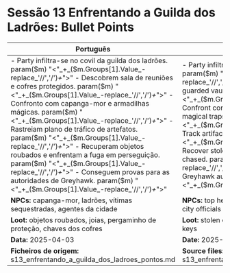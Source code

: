 # Sessão 13  Enfrentando a Guilda dos Ladrões: Bullet Points

| Português | English |
|-----------|---------|
| - Party infiltra-se no covil da guilda dos ladrões. param($m) "<"_+_($m.Groups[1].Value_-replace_'//','/')_+_">" - Descobrem sala de reuniões e cofres protegidos. param($m) "<"_+_($m.Groups[1].Value_-replace_'//','/')_+_">" - Confronto com capanga-mor e armadilhas mágicas. param($m) "<"_+_($m.Groups[1].Value_-replace_'//','/')_+_">" - Rastreiam plano de tráfico de artefatos. param($m) "<"_+_($m.Groups[1].Value_-replace_'//','/')_+_">" - Recuperam objetos roubados e enfrentam a fuga em perseguição. param($m) "<"_+_($m.Groups[1].Value_-replace_'//','/')_+_">" - Conseguem provas para as autoridades de Greyhawk. param($m) "<"_+_($m.Groups[1].Value_-replace_'//','/')_+_">"  | - Party infiltrates the thieves guild hideout. param($m) "<"_+_($m.Groups[1].Value_-replace_'//','/')_+_">" - Discover meeting room and guarded vaults. param($m) "<"_+_($m.Groups[1].Value_-replace_'//','/')_+_">" - Confront confrontation with top henchman and magical traps. param($m) "<"_+_($m.Groups[1].Value_-replace_'//','/')_+_">" - Track artifact trafficking plan. param($m) "<"_+_($m.Groups[1].Value_-replace_'//','/')_+_">" - Recover stolen objects and escape while being chased. param($m) "<"_+_($m.Groups[1].Value_-replace_'//','/')_+_">" - Secure evidence for Greyhawk authorities. param($m) "<"_+_($m.Groups[1].Value_-replace_'//','/')_+_">"  |
| **NPCs:** capanga-mor, ladrões, vítimas sequestradas, agentes da cidade | **NPCs:** top henchman, thieves, kidnapped victims, city officials |
| **Loot:** objetos roubados, joias, pergaminho de proteção, chaves dos cofres | **Loot:** stolen objects, jewels, protection scroll, vault keys |
| **Data:** 2025-04-03 | **Date:** 2025-04-03 |
| **Ficheiros de origem:** s13_enfrentando_a_guilda_dos_ladroes_pontos.md | **Source files:** s13_enfrentando_a_guilda_dos_ladroes_pontos.md |


























